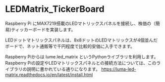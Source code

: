 # LEDMatrix_TickerBoard

Raspberry Pi にMAX7219搭載のLEDマトリックスパネルを接続し、株価の（簡易)ティッカーボードを実装します。

LEDドットマトリックスパネルは、8x8ドットのLEDマトリックスが4個並んだボードで、ネット通販等で千円程度で比較的安価に入手できます。

Raspberry Piからは lume.led_matrix というPythonライブラリを利用します。
Raspberry Piの設定やLEDマトリックスパネルとの接続方法については、このライブラリの説明に書かれている通りになります。
https://luma-led-matrix.readthedocs.io/en/latest/install.html



